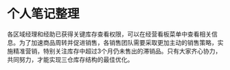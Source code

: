 #  个人笔记整理

各区域经理和经助已获得关键库存查看权限，可以在经营看板菜单中查看相关信息。为了加速商品周转并促进销售，各销售团队需要采取更加主动的销售策略，实施精准营销，特别关注库存中超过3个月仍未售出的滞销品。只有大家齐心协力，共同努力，才能实现三仓库存结构的最佳优化。